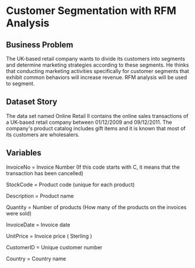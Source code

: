 # Customer Segmentation with RFM Analysis

##  Business Problem
The UK-based retail company wants to divide its customers into segments and determine marketing strategies according to these segments. He thinks that conducting marketing activities specifically for customer segments that exhibit common behaviors will increase revenue. RFM analysis will be used to segment.

##  Dataset Story
The data set named Online Retail II contains the online sales transactions of a UK-based retail company between 01/12/2009 and 09/12/2011. The company's product catalog includes gift items and it is known that most of its customers are wholesalers.

##  Variables

InvoiceNo = Invoice Number (If this code starts with C, it means that the transaction has been cancelled)

StockCode = Product code (unique for each product)

Description = Product name

Quantity = Number of products (How many of the products on the invoices were sold)

InvoiceDate = Invoice date

UnitPrice = Invoice price ( Sterling )

CustomerID = Unique customer number

Country = Country name
